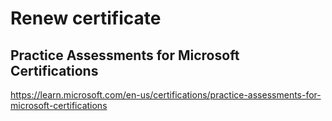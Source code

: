 # Renew certificate

## Practice Assessments for Microsoft Certifications

https://learn.microsoft.com/en-us/certifications/practice-assessments-for-microsoft-certifications



